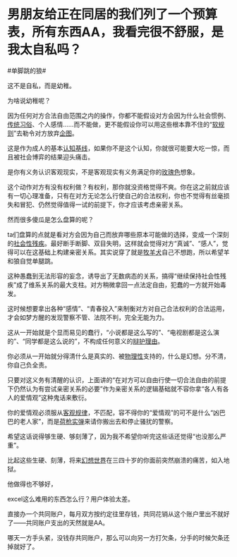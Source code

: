 # 男朋友给正在同居的我们列了一个预算表，所有东西AA，我看完很不舒服，是我太自私吗？

\#单脚跳的狼#

这不是自私，而是幼稚。

为啥说幼稚呢？

因为任何对方合法自由范围之内的操作，你都不能假设对方会因为什么社会惯例、[传统习俗](https://www.zhihu.com/search?q=传统习俗&search_source=Entity&hybrid_search_source=Entity&hybrid_search_extra={"sourceType"%3A"answer"%2C"sourceId"%3A3040067983})、个人感情……而不能做，更不能假设你可以用这些根本靠不住的“[软规则](https://www.zhihu.com/search?q=软规则&search_source=Entity&hybrid_search_source=Entity&hybrid_search_extra={"sourceType"%3A"answer"%2C"sourceId"%3A3040067983})”去勒令对方放弃[企图](https://www.zhihu.com/search?q=企图&search_source=Entity&hybrid_search_source=Entity&hybrid_search_extra={"sourceType"%3A"answer"%2C"sourceId"%3A3040067983})。

这是作为成人的基本[认知基线](https://www.zhihu.com/search?q=认知基线&search_source=Entity&hybrid_search_source=Entity&hybrid_search_extra={"sourceType"%3A"answer"%2C"sourceId"%3A3040067983})，如果你不是这个认知，你就很可能要大吃一惊，而且被社会博弈的结果迎头痛击。

是你有义务认识客观现实，不是客观现实有义务满足你的[玫瑰色](https://www.zhihu.com/search?q=玫瑰色&search_source=Entity&hybrid_search_source=Entity&hybrid_search_extra={"sourceType"%3A"answer"%2C"sourceId"%3A3040067983})想象。

这个动作对方有没有权利做？有权利，那你就没资格觉得不爽。你在这之前就应该有一切心理准备，只有在对方无论怎么行使自己的合法权利，你也不觉得有丝毫损失和冒犯、仍然觉得值得一试的前提下，你才应该考虑亲密关系。

然而很多傻瓜是怎么盘算的呢？

ta们盘算的点就是看对方会因为自己而放弃哪些原本可能做的选择，变成一个深刻的[社会性残疾](https://www.zhihu.com/search?q=社会性残疾&search_source=Entity&hybrid_search_source=Entity&hybrid_search_extra={"sourceType"%3A"answer"%2C"sourceId"%3A3040067983})。最好断手断脚、双目失明，这样就会觉得对方“真诚”、“感人”，觉得可以在这基础上构建亲密关系。其实说穿了就是[牧羊犬](https://www.zhihu.com/search?q=牧羊犬&search_source=Entity&hybrid_search_source=Entity&hybrid_search_extra={"sourceType"%3A"answer"%2C"sourceId"%3A3040067983})自己不想跑，所以希望羊和狼自觉单腿跳。

这种愚蠢到无法形容的妄念，诱导出了无数病态的关系，搞得“继续保持社会性残疾”成了维系关系的最大支柱。对方稍微拿回一点法定自由，犯蠢的一方就开始毒发。

这时候想要拿出各种“感情”、“青春投入”来制衡对方对自己合法权利的合法运用，才会如梦方醒的发现警察不管、法院不判，完全无能为力。

这从一开始就是个显而易见的蠢行，“小说都是这么写的”、“电视剧都是这么演的”、“同学都是这么说的”，不构成任何意义的[辩护理由](https://www.zhihu.com/search?q=辩护理由&search_source=Entity&hybrid_search_source=Entity&hybrid_search_extra={"sourceType"%3A"answer"%2C"sourceId"%3A3040067983})。

你必须从一开始就分得清什么是真实的、被[物理性](https://www.zhihu.com/search?q=物理性&search_source=Entity&hybrid_search_source=Entity&hybrid_search_extra={"sourceType"%3A"answer"%2C"sourceId"%3A3040067983})支持的，什么是幻想。分不清，你自己负全责。

只要对这义务有清醒的认识，上面讲的“在对方可以自由行使一切合法自由的前提下仍然认为有尝试亲密关系的必要”作为亲密关系的逻辑基础就不容你拿“各人有各人的爱情观”这种鬼话来敷衍。

你的爱情观必须服从[客观规律](https://www.zhihu.com/search?q=客观规律&search_source=Entity&hybrid_search_source=Entity&hybrid_search_extra={"sourceType"%3A"answer"%2C"sourceId"%3A3040067983})，不匹配，容不得你的“爱情观”的可不是什么“凶巴巴的老人家”，而是[荷枪实弹](https://www.zhihu.com/search?q=荷枪实弹&search_source=Entity&hybrid_search_source=Entity&hybrid_search_extra={"sourceType"%3A"answer"%2C"sourceId"%3A3040067983})来请你搬出去和停止骚扰的警察。

希望这话说得够生硬、够刻薄了，因为我不希望你听完这些话还觉得“也没那么严重”。

比起这些生硬、刻薄，将来[幻想世界](https://www.zhihu.com/search?q=幻想世界&search_source=Entity&hybrid_search_source=Entity&hybrid_search_extra={"sourceType"%3A"answer"%2C"sourceId"%3A3040067983})在三四十岁的你面前突然崩溃的痛苦，如入地狱。





他做得也不够好，

excel这么难用的东西怎么行？用户体验太差。

直接办一个共同账户，每月双方按约定往里存钱，共同花销从这个账户里出不就好了——共同账户支出的天然就是AA。

哪天一方手头紧，没钱存共同账户，那么可以向另一方打欠条，分手的时候欠条还掉就好了。

